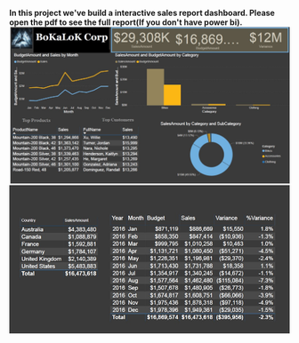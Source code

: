 <b>In this project we've build a interactive sales report dashboard. Please open the pdf to see the full report(If you don't have power bi).</b>
![](images/pic1.jpg)
![](images/pic2.jpg)

